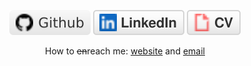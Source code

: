 <p align="center">
	<a href="https://github.com/adkasyv"><img src="img/github.svg" alt="GitHub"></a>
	<a href="https://www.linkedin.com/in/adkasyv"><img src="img/linkedin.svg" alt="LinkedIn"></a>
	<a href="https://gzmland.ru/"><img src="img/cv.svg" alt="Curriculum Vitae"></a>
</p>

<p align="center">How to <del>en</del>reach me:  
	<a href="https://gzmland.ru/">website</a> and  <a href="mailto:kasymbekov01384@gmail.com">email</a>
</p>
 





	
		
		

 
<!-- <div align="center"> -->
  <!-- <a href="https://gzmland.ru/" target="_blank"><img src="https://media.giphy.com/media/YlmI36YAWe7KScC7hK/source.gif" width="280" height="auto" /></a> -->
  <!-- <a href="https://gzmland.ru/" target="_blank"><img src="https://media.giphy.com/media/YlmI36YAWe7KScC7hK/source.gif" width="280" height="auto" /></a> -->
  <!-- <a href="https://gzmland.ru/" target="_blank"><img src="img/source-8.gif" width="700" height="auto" /></a> -->
<!-- </div> -->

<!-- <img align="left" src="img/source-10.png " width="180" height="auto"> -->
<!-- <div align="center">
  <img src="img/source-16.gif" width="100" height="auto">
  <img src="img/source-17.gif" width="100" height="auto">
  <img src="img/source-18.gif" width="100" height="auto">
  <img src="img/source-19.gif" width="100" height="auto">
  <img src="img/source-20.gif" width="100" height="auto">
  <img src="img/source-21.gif" width="100" height="auto">
</div> -->

<!-- [![instagram](https://img.shields.io/badge/-@adkasyv-e6e6e6?style=flat-square&labelColor=e6e6e6&logo=instagram&logoColor=white&color=e6e6e6)](https://instagram.com/adkasyv)
[![linkedin](https://img.shields.io/badge/-@adkasyv-e6e6e6?style=flat-square&labelColor=e6e6e6&logo=VK&logoColor=white&color=e6e6e6)](https://vk.com/adkasyv)
[![telegram](https://img.shields.io/badge/-@adkasyv-e6e6e6?style=flat-square&labelColor=e6e6e6&logo=Telegram&logoColor=#000000&color=e6e6e6)](https://t.me/adkasyv) -->

<!-- <p align="center">
  <a href="https://instagram.com/adkasyv" target="_blank">
    <img src="https://img.shields.io/badge/instagram-%23E4405F.svg?&style=for-the-badge&logo=instagram&logoColor=white" alt="dephraiim"/>
  </a>
  <a href="https://vk.com/adkasyv" target="_blank">       
    <img src="https://img.shields.io/badge/vk-4c75a3?style=for-the-badge&logo=VK&logoColor=white&color=4c75a3" alt="VK"/>
  </a>
  <a href="https://t.me/adkasyv" target="_blank">         
    <img src="https://img.shields.io/badge/telegram-0088cc?style=for-the-badge&logo=telegram&logoColor=white&color=0088cc" alt="Telegram"/>
  </a>
</p> -->

<!-- Says he **loves** generation \\\ Z //... **doesn't say!** otherwise -->

<!--
**adkasyv/adkasyv** is a ✨ _special_ ✨ repository because its `README.md` (this file) appears on your GitHub profile.

Here are some ideas to get you started:

- 🔭 I’m currently working on ...
- 🌱 I’m currently learning ...
- 👯 I’m looking to collaborate on ...
- 🤔 I’m looking for help with ...
- 💬 Ask me about ...
- 📫 How to reach me: ...
- 😄 Pronouns: ...
- ⚡ Fun fact: ...
-->
